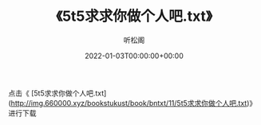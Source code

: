 ﻿---
title:  《5t5求求你做个人吧.txt》
date:   2022-01-03T00:00:00+00:00
author: 听松阁
layout: post
permalink: /5t5求求你做个人吧/
categories: 小说
tags: [小说]
---

点击《 [5t5求求你做个人吧.txt](<a href="http://img.660000.xyz/bookstukust/book/bntxt/11/5t5" target=_blank>http://img.660000.xyz/bookstukust/book/bntxt/11/5t5求求你做个人吧.txt)》进行下载